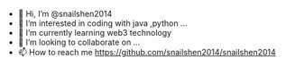 - 👋 Hi, I’m @snailshen2014
- 👀 I’m interested in coding with java ,python ...
- 🌱 I’m currently learning web3 technology
- 💞️ I’m looking to collaborate on ...
- 📫 How to reach me https://github.com/snailshen2014/snailshen2014

<!---
snailshen2014/snailshen2014 is a ✨ special ✨ repository because its `README.md` (this file) appears on your GitHub profile.
You can click the Preview link to take a look at your changes.
--->
